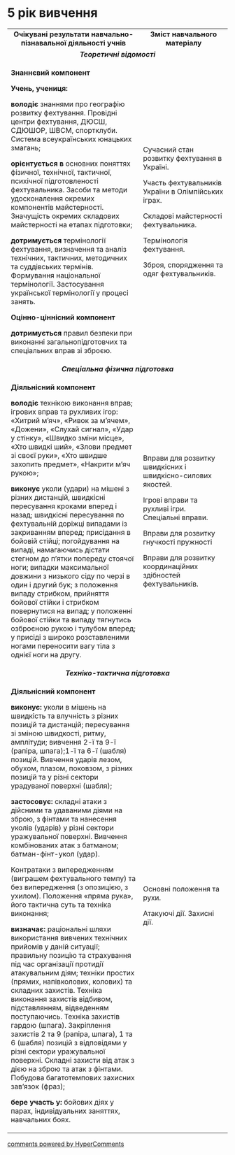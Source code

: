 <div id="hypercomments_widget" class="js-hypercomments-widget invisible"></div>

5 рік вивчення
=============================

<table>
  <body>
    <tr>
<td align="center" width="60%"><strong>Очікувані результати навчально-пізнавальної діяльності учнів</strong></td>
<td align="center" width="40%"><strong>Зміст навчального матеріалу</strong></td>
    </tr>
<tr class="even">
                <td align="center" colspan="2"><em><strong>Теоретичні відомості</strong></em></td>
            </tr>
            <tr class="odd">
                <td align="left">
                    <p><strong>Знаннєвий компонент</strong></p>
                    <p><strong>Учень, учениця:</strong></p>
                    <p><strong>володіє</strong> знаннями про географію розвитку фехтування. Провідні центри фехтування, ДЮСШ, СДЮШОР, ШВСМ, спортклуби. Система всеукраїнських юнацьких змагань;</p>
                    <p><strong>орієнтується в</strong> основних поняттях фізичної, технічної, тактичної, психічної підготовленості фехтувальника. Засоби та методи удосконалення окремих компонентів майстерності. Значущість окремих складових майстерності на етапах підготовки;</p>
                    <p><strong>дотримується</strong> термінології фехтування, визначення та аналіз технічних, тактичних, методичних та суддівських термінів. Формування національної термінології. Застосування української термінології у процесі занять.</p>
                    <p><strong>Оцінно-ціннісний компонент</strong></p>
                    <p><strong>дотримується</strong> правил безпеки при виконанні загальнопідготовчих та спеціальних вправ зі зброєю.</p>
                </td>
                <td align="left">
                    <p>Сучасний стан розвитку фехтування в Україні.</p>
                    <p>Участь фехтувальників України в Олімпійських іграх.</p>
                    <p>Складові майстерності фехтувальника.</p>
                    <p>Термінологія фехтування.</p>
                    <p>Зброя, спорядження та одяг фехтувальників.</p>
                </td>
            </tr>
            <tr class="even">
                <td align="center" colspan="2"><em><strong>Спеціальна фізична підготовка</strong></em></td>
            </tr>
            <tr class="odd">
                <td align="left">
                    <p><strong>Діяльнісний компонент</strong></p>
                    <p><strong>володіє</strong> технікою виконання вправ; ігрових вправ та рухливих ігор: «Хитрий м’яч», «Ривок за м’ячем», «Дожени», «Слухай сигнал», «Удар у стінку», «Швидко зміни місце», «Хто швидкі ший», «Злови предмет зі своєї руки», «Хто швидше захопить предмет», «Накрити м’яч рукою»;</p>
                    <p><strong>виконує</strong> уколи (удари) на мішені з різних дистанцій, швидкісні пересування кроками вперед і назад; швидкісні пересування по фехтувальній доріжці випадами із закриванням вперед; присідання в бойовій стійці; погойдування на випаді, намагаючись дістати стегном до п’ятки попереду стоячої ноги; випадки максимальної довжини з низького сіду по черзі в один і другий бук; з положення випаду стрибком, прийняття бойової стійки і стрибком повернутися на випад; у положенні бойової стійки та випаду тягнутись озброєною рукою і тулубом вперед; у присіді з широко розставленими ногами переносити вагу тіла з однієї ноги на другу.</p>
                </td>
                <td align="left">
                    <p>Вправи для розвитку швидкісних і швидкісно-силових якостей.</p>
                    <p>Ігрові вправи та рухливі ігри. Спеціальні вправи.</p>
                    <p>Вправи для розвитку гнучкості пружності</p>
                    <p>Вправи для розвитку координаційних здібностей фехтувальників.</p>
                </td>
            </tr>
            <tr class="even">
                <td align="center" colspan="2"><em><strong>Техніко-тактична підготовка</strong></em></td>
            </tr>
            <tr class="odd">
                <td align="left">
                    <p><strong>Діяльнісний компонент</strong></p>
                    <p><strong>виконує:</strong> уколи в мішень на швидкість та влучність з різних позицій та дистанцій; пересування зі зміною швидкості, ритму, амплітуди; вивчення 2-ї та 9-ї (рапіра, шпага);1-ї та 6-ї (шабля) позицій. Вивчення ударів лезом, обухом, плазом, поковзом, з різних позицій та у різні сектори урадуваної поверхні (шабля);</p>
                    <p><strong>застосовує:</strong> складні атаки з дійсними та удаваними діями на зброю, з фінтами та нанесення уколів (ударів) у різні сектори уражувальної поверхні. Вивчення комбінованих атак з батманом; батман-фінт-укол (удар).</p>
                    <p>Контратаки з випередженням (виграшем фехтувального темпу) та без випередження (з опозицією, з ухилом). Положення «пряма рука», його тактична суть та техніка виконання;</p>
                    <p><strong>визначає:</strong> раціональні шляхи використання вивчених технічних прийомів у даній ситуації; правильну позицію та страхування під час організації протидії атакувальним діям; техніки простих (прямих, напівколових, колових) та складних захистів. Техніка виконання захистів відбивом, підставлянням, відведенням поступаючись. Техніка захистів гардою (шпага). Закріплення захистів 2 та 9 (рапіра, шпага), 1 та 6 (шабля) позицій з відповідями у різні сектори уражувальної поверхні. Складні захисти від атак з дією на зброю та атак з фінтами. Побудова багатотемпових захисних зав’язок (фраз);</p>
                    <p><strong>бере участь у:</strong> бойових діях у парах, індивідуальних заняттях, навчальних боях.</p>
                </td>
                <td align="left">
                    <p>Основні положення та рухи.</p>
                    <p>Атакуючі дії. Захисні дії.</p>
                </td>
            </tr>
  </body>
</table>

<div class="js-hypercomments-container">
    <a href="http://hypercomments.com" class="hc-link" title="comments widget">comments powered by HyperComments</a>
</div>